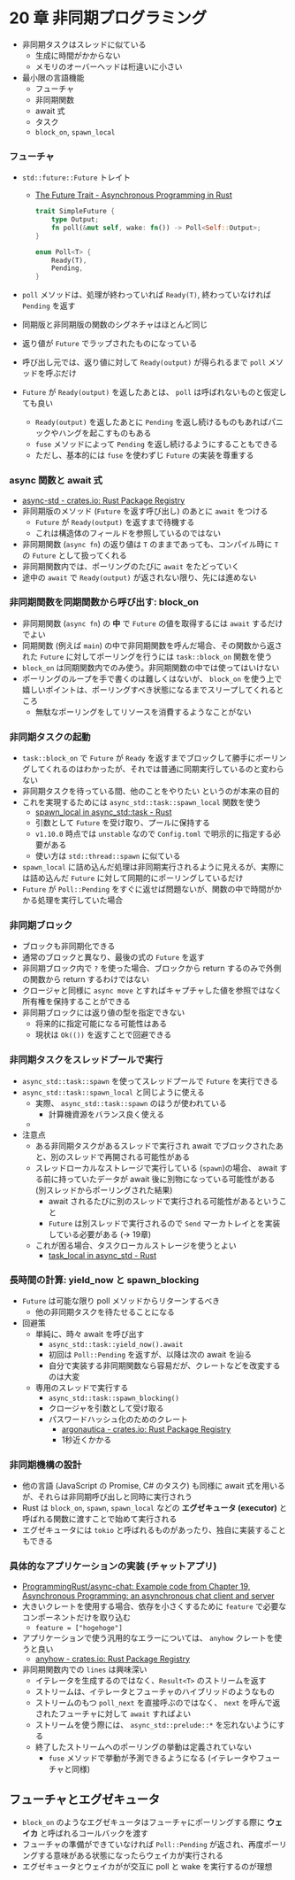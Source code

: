20 章 非同期プログラミング
===

- 非同期タスクはスレッドに似ている
  - 生成に時間がかからない
  - メモリのオーバーヘッドは桁違いに小さい
- 最小限の言語機能
  - フューチャ
  - 非同期関数
  - await 式
  - タスク
  - `block_on`, `spawn_local`

### フューチャ

- `std::future::Future` トレイト
  - [The Future Trait - Asynchronous Programming in Rust](https://rust-lang.github.io/async-book/02_execution/02_future.html)

    ```rust
    trait SimpleFuture {
        type Output;
        fn poll(&mut self, wake: fn()) -> Poll<Self::Output>;
    }

    enum Poll<T> {
        Ready(T),
        Pending,
    }
    ```

- `poll` メソッドは、処理が終わっていれば `Ready(T)`, 終わっていなければ `Pending` を返す
- 同期版と非同期版の関数のシグネチャはほとんど同じ
- 返り値が `Future` でラップされたものになっている
- 呼び出し元では、返り値に対して `Ready(output)` が得られるまで `poll` メソッドを呼ぶだけ
- `Future` が `Ready(output)` を返したあとは、 `poll` は呼ばれないものと仮定しても良い
  - `Ready(output)` を返したあとに `Pending` を返し続けるものもあればパニックやハングを起こすものもある
  - `fuse` メソッドによって `Pending` を返し続けるようにすることもできる
  - ただし、基本的には `fuse` を使わずじ `Future` の実装を尊重する

### async 関数と await 式

- [async-std - crates.io: Rust Package Registry](https://crates.io/crates/async-std)
- 非同期版のメソッド (`Future` を返す呼び出し) のあとに `await` をつける
  - `Future` が `Ready(output)` を返すまで待機する
  - これは構造体のフィールドを参照しているのではない
- 非同期関数 (`async fn`) の返り値は `T` のままであっても、コンパイル時に `T` の `Future` として扱ってくれる
- 非同期関数内では、ポーリングのたびに `await` をたどっていく
- 途中の `await` で `Ready(output)` が返されない限り、先には進めない

### 非同期関数を同期関数から呼び出す: block_on

- 非同期関数 (`async fn`) の **中** で `Future` の値を取得するには `await` するだけでよい
- 同期関数 (例えば `main`) の中で非同期関数を呼んだ場合、その関数から返された `Future` に対してポーリングを行うには `task::block_on` 関数を使う
- `block_on` は同期関数内でのみ使う。非同期関数の中では使ってはいけない
- ポーリングのループを手で書くのは難しくはないが、 `block_on` を使う上で嬉しいポイントは、ポーリングすべき状態になるまでスリープしてくれるところ
  - 無駄なポーリングをしてリソースを消費するようなことがない
  
### 非同期タスクの起動

- `task::block_on` で `Future` が `Ready` を返すまでブロックして勝手にポーリングしてくれるのはわかったが、それでは普通に同期実行しているのと変わらない
- 非同期タスクを待っている間、他のことをやりたい というのが本来の目的
- これを実現するためには `async_std::task::spawn_local` 関数を使う
  - [spawn_local in async_std::task - Rust](https://docs.rs/async-std/1.10.0/async_std/task/fn.spawn_local.html)
  - 引数として `Future` を受け取り、プールに保持する
  - `v1.10.0` 時点では `unstable` なので `Config.toml` で明示的に指定する必要がある
  - 使い方は `std::thread::spawn` に似ている
- `spawn_local` に詰め込んだ処理は非同期実行されるように見えるが、実際には詰め込んだ `Future` に対して同期的にポーリングしているだけ
- `Future` が `Poll::Pending` をすぐに返せば問題ないが、関数の中で時間がかかる処理を実行していた場合

### 非同期ブロック

- ブロックも非同期化できる
- 通常のブロックと異なり、最後の式の `Future` を返す
- 非同期ブロック内で `?` を使った場合、ブロックから return するのみで外側の関数から return するわけではない
- クロージャと同様に `async move` とすればキャプチャした値を参照ではなく所有権を保持することができる
- 非同期ブロックには返り値の型を指定できない
  - 将来的に指定可能になる可能性はある
  - 現状は `Ok(())` を返すことで回避できる
  
### 非同期タスクをスレッドプールで実行

- `async_std::task::spawn` を使ってスレッドプールで `Future` を実行できる
- `async_std::task::spawn_local` と同じように使える
  - 実際、 `async_std::task::spawn` のほうが使われている
    - 計算機資源をバランス良く使える
  - 
- 注意点
  - ある非同期タスクがあるスレッドで実行され await でブロックされたあと、別のスレッドで再開される可能性がある
  - スレッドローカルなストレージで実行している (`spawn`)の場合、 await する前に持っていたデータが await 後に別物になっている可能性がある (別スレッドからポーリングされた結果)
    - await されるたびに別のスレッドで実行される可能性があるということ
    - `Future` は別スレッドで実行されるので `Send` マーカトレイとを実装している必要がある (→ 19章)
  - これが困る場合、タスクローカルストレージを使うとよい
    - [task_local in async_std - Rust](https://docs.rs/async-std/1.10.0/async_std/macro.task_local.html)

### 長時間の計算: yield_now と spawn_blocking

- `Future` は可能な限り poll メソッドからリターンするべき
  - 他の非同期タスクを待たせることになる
- 回避策
  - 単純に、時々 await を呼び出す
    - `async_std::task::yield_now().await`
    - 初回は `Poll::Pending` を返すが、以降は次の await を辿る
    - 自分で実装する非同期関数なら容易だが、クレートなどを改変するのは大変
  - 専用のスレッドで実行する
    - `async_std::task::spawn_blocking()`
    - クロージャを引数として受け取る
    - パスワードハッシュ化のためのクレート
      - [argonautica - crates.io: Rust Package Registry](https://crates.io/crates/argonautica/0.2.0)
      - 1秒近くかかる
      
### 非同期機構の設計

- 他の言語 (JavaScript の Promise, C# のタスク) も同様に await 式を用いるが、それらは非同期呼び出しと同時に実行されう
- Rust は `block_on`, `spawn`, `spawn_local` などの **エグゼキュータ (executor)** と呼ばれる関数に渡すことで始めて実行される
- エグゼキュータには `tokio` と呼ばれるものがあったり、独自に実装することもできる

### 具体的なアプリケーションの実装 (チャットアプリ)

- [ProgrammingRust/async-chat: Example code from Chapter 19, Asynchronous Programming: an asynchronous chat client and server](https://github.com/ProgrammingRust/async-chat)
- 大きいクレートを使用する場合、依存を小さくするために `feature` で必要なコンポーネントだけを取り込む
  - `feature = ["hogehoge"]`
- アプリケーションで使う汎用的なエラーについては、 `anyhow` クレートを使うと良い
  - [anyhow - crates.io: Rust Package Registry](https://crates.io/crates/anyhow)
- 非同期関数内での `lines` は興味深い
  - イテレータを生成するのではなく、`Result<T>` のストリームを返す
  - ストリームは、イテレータとフューチャのハイブリッドのようなもの
  - ストリームのもつ `poll_next` を直接呼ぶのではなく、 `next` を呼んで返されたフューチャに対して `await` すればよい
  - ストリームを使う際には、 `async_std::prelude::*` を忘れないようにする
  - 終了したストリームへのポーリングの挙動は定義されていない
     - `fuse` メソッドで挙動が予測できるようになる (イテレータやフューチャと同様)

## フューチャとエグゼキュータ

- `block_on` のようなエグゼキュータはフューチャにポーリングする際に **ウェイカ** と呼ばれるコールバックを渡す
- フューチャの準備ができていなければ `Poll::Pending` が返され、再度ポーリングする意味がある状態になったらウェイカが実行される
- エグゼキュータとウェイカがが交互に poll と wake を実行するのが理想
